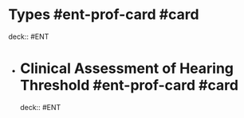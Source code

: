 # Types #ent-prof-card #card

deck:: #ENT

- # Clinical Assessment of Hearing Threshold #ent-prof-card #card
  deck:: #ENT
